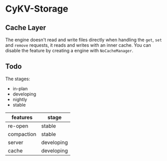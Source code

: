 # CyKV-Storage

## Cache Layer
The engine doesn't read and write files directly when handling the `get`, `set` and `remove` requests, it reads and writes with an inner cache. You can disable the feature by creating a engine with `NoCacheManager`.

## Todo
The stages:
- in-plan
- developing
- nightly
- stable

|features|stage|
|---|---|
|re-open|stable|
|compaction|stable|
|server|developing|
|cache|developing|
